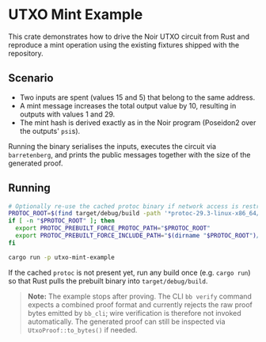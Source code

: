 # UTXO Mint Example

This crate demonstrates how to drive the Noir UTXO circuit from Rust and reproduce a mint
operation using the existing fixtures shipped with the repository.

## Scenario

- Two inputs are spent (values 15 and 5) that belong to the same address.
- A mint message increases the total output value by 10, resulting in outputs with values 1 and 29.
- The mint hash is derived exactly as in the Noir program (Poseidon2 over the outputs' `psi`s).

Running the binary serialises the inputs, executes the circuit via `barretenberg`, and prints the
public messages together with the size of the generated proof.

## Running

```bash
# Optionally re-use the cached protoc binary if network access is restricted.
PROTOC_ROOT=$(find target/debug/build -path '*protoc-29.3-linux-x86_64/bin/protoc' -print -quit)
if [ -n "$PROTOC_ROOT" ]; then
  export PROTOC_PREBUILT_FORCE_PROTOC_PATH="$PROTOC_ROOT"
  export PROTOC_PREBUILT_FORCE_INCLUDE_PATH="$(dirname "$PROTOC_ROOT")/../include"
fi

cargo run -p utxo-mint-example
```

If the cached `protoc` is not present yet, run any build once (e.g. `cargo run`) so that Rust pulls
the prebuilt binary into `target/debug/build`.

> **Note:** The example stops after proving. The CLI `bb verify` command expects a combined proof
> format and currently rejects the raw proof bytes emitted by `bb_cli`; wire verification is
> therefore not invoked automatically. The generated proof can still be inspected via
> `UtxoProof::to_bytes()` if needed.
